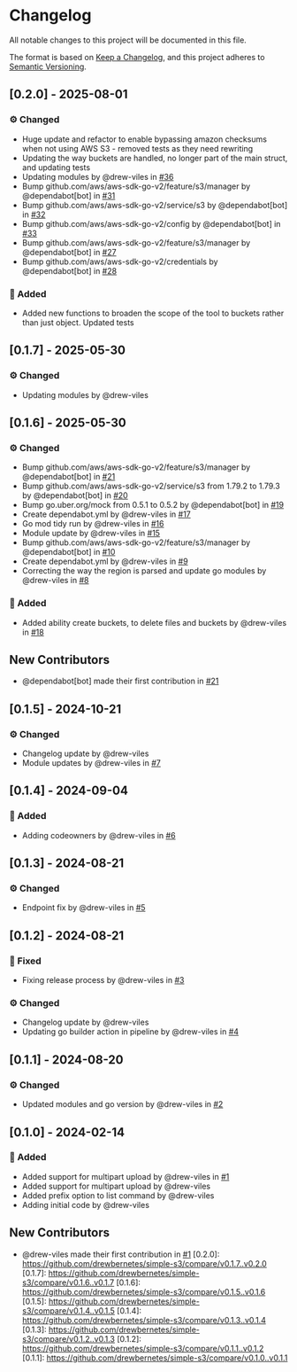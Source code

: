 # Changelog

All notable changes to this project will be documented in this file.

The format is based on [Keep a Changelog](https://keepachangelog.com/en/1.0.0/),
and this project adheres to [Semantic Versioning](https://semver.org/spec/v2.0.0.html).

## [0.2.0] - 2025-08-01

### :gear: Changed
- Huge update and refactor to enable bypassing amazon checksums when not using AWS S3 - removed tests as they need rewriting
- Updating the way buckets are handled, no longer part of the main struct, and updating tests
- Updating modules by @drew-viles in [#36](https://github.com/drewbernetes/simple-s3/pull/36)
- Bump github.com/aws/aws-sdk-go-v2/feature/s3/manager by @dependabot[bot] in [#31](https://github.com/drewbernetes/simple-s3/pull/31)
- Bump github.com/aws/aws-sdk-go-v2/service/s3 by @dependabot[bot] in [#32](https://github.com/drewbernetes/simple-s3/pull/32)
- Bump github.com/aws/aws-sdk-go-v2/config by @dependabot[bot] in [#33](https://github.com/drewbernetes/simple-s3/pull/33)
- Bump github.com/aws/aws-sdk-go-v2/feature/s3/manager by @dependabot[bot] in [#27](https://github.com/drewbernetes/simple-s3/pull/27)
- Bump github.com/aws/aws-sdk-go-v2/credentials by @dependabot[bot] in [#28](https://github.com/drewbernetes/simple-s3/pull/28)

### :rocket: Added
- Added new functions to broaden the scope of the tool to buckets rather than just object. Updated tests


## [0.1.7] - 2025-05-30

### :gear: Changed
- Updating modules by @drew-viles


## [0.1.6] - 2025-05-30

### :gear: Changed
- Bump github.com/aws/aws-sdk-go-v2/feature/s3/manager by @dependabot[bot] in [#21](https://github.com/drewbernetes/simple-s3/pull/21)
- Bump github.com/aws/aws-sdk-go-v2/service/s3 from 1.79.2 to 1.79.3 by @dependabot[bot] in [#20](https://github.com/drewbernetes/simple-s3/pull/20)
- Bump go.uber.org/mock from 0.5.1 to 0.5.2 by @dependabot[bot] in [#19](https://github.com/drewbernetes/simple-s3/pull/19)
- Create dependabot.yml by @drew-viles in [#17](https://github.com/drewbernetes/simple-s3/pull/17)
- Go mod tidy run by @drew-viles in [#16](https://github.com/drewbernetes/simple-s3/pull/16)
- Module update by @drew-viles in [#15](https://github.com/drewbernetes/simple-s3/pull/15)
- Bump github.com/aws/aws-sdk-go-v2/feature/s3/manager by @dependabot[bot] in [#10](https://github.com/drewbernetes/simple-s3/pull/10)
- Create dependabot.yml by @drew-viles in [#9](https://github.com/drewbernetes/simple-s3/pull/9)
- Correcting the way the region is parsed and update go modules by @drew-viles in [#8](https://github.com/drewbernetes/simple-s3/pull/8)

### :rocket: Added
- Added ability create buckets, to delete files and buckets by @drew-viles in [#18](https://github.com/drewbernetes/simple-s3/pull/18)


## New Contributors
* @dependabot[bot] made their first contribution in [#21](https://github.com/drewbernetes/simple-s3/pull/21)
## [0.1.5] - 2024-10-21

### :gear: Changed
- Changelog update by @drew-viles
- Module updates by @drew-viles in [#7](https://github.com/drewbernetes/simple-s3/pull/7)


## [0.1.4] - 2024-09-04

### :rocket: Added
- Adding codeowners by @drew-viles in [#6](https://github.com/drewbernetes/simple-s3/pull/6)


## [0.1.3] - 2024-08-21

### :gear: Changed
- Endpoint fix by @drew-viles in [#5](https://github.com/drewbernetes/simple-s3/pull/5)


## [0.1.2] - 2024-08-21

### :bug: Fixed
- Fixing release process by @drew-viles in [#3](https://github.com/drewbernetes/simple-s3/pull/3)

### :gear: Changed
- Changelog update by @drew-viles
- Updating go builder action in pipeline by @drew-viles in [#4](https://github.com/drewbernetes/simple-s3/pull/4)


## [0.1.1] - 2024-08-20

### :gear: Changed
- Updated modules and go version by @drew-viles in [#2](https://github.com/drewbernetes/simple-s3/pull/2)


## [0.1.0] - 2024-02-14

### :rocket: Added
- Added support for multipart upload by @drew-viles in [#1](https://github.com/drewbernetes/simple-s3/pull/1)
- Added support for multipart upload by @drew-viles
- Added prefix option to list command by @drew-viles
- Adding initial code by @drew-viles


## New Contributors
* @drew-viles made their first contribution in [#1](https://github.com/drewbernetes/simple-s3/pull/1)
[0.2.0]: https://github.com/drewbernetes/simple-s3/compare/v0.1.7..v0.2.0
[0.1.7]: https://github.com/drewbernetes/simple-s3/compare/v0.1.6..v0.1.7
[0.1.6]: https://github.com/drewbernetes/simple-s3/compare/v0.1.5..v0.1.6
[0.1.5]: https://github.com/drewbernetes/simple-s3/compare/v0.1.4..v0.1.5
[0.1.4]: https://github.com/drewbernetes/simple-s3/compare/v0.1.3..v0.1.4
[0.1.3]: https://github.com/drewbernetes/simple-s3/compare/v0.1.2..v0.1.3
[0.1.2]: https://github.com/drewbernetes/simple-s3/compare/v0.1.1..v0.1.2
[0.1.1]: https://github.com/drewbernetes/simple-s3/compare/v0.1.0..v0.1.1

<!-- generated by git-cliff -->

